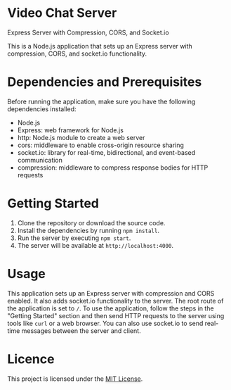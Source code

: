 <h1>Video Chat Server</h1>
<p>Express Server with Compression, CORS, and Socket.io</p>
<p>This is a Node.js application that sets up an Express server with compression, CORS, and socket.io functionality.</p>
<h1>Dependencies and Prerequisites</h1>
<p>Before running the application, make sure you have the following dependencies installed:</p>
<ul>
  <li>Node.js</li>
  <li>Express: web framework for Node.js</li>
  <li>http: Node.js module to create a web server</li>
  <li>cors: middleware to enable cross-origin resource sharing</li>
  <li>socket.io: library for real-time, bidirectional, and event-based communication</li>
  <li>compression: middleware to compress response bodies for HTTP requests</li>
</ul>
<h1>Getting Started</h1>
<ol>
  <li>Clone the repository or download the source code.</li>
  <li>Install the dependencies by running <code>npm install</code>.</li>
  <li>Run the server by executing <code>npm start</code>.</li>
  <li>The server will be available at <code>http://localhost:4000</code>.</li>
</ol>
<h1>Usage</h1>
<p>This application sets up an Express server with compression and CORS enabled. It also adds socket.io functionality to the server. The root route of the application is set to <code>/</code>. To use the application, follow the steps in the "Getting Started" section and then send HTTP requests to the server using tools like <code>curl</code> or a web browser. You can also use socket.io to send real-time messages between the server and client.</p>
<h1>Licence</h1>
<p>This project is licensed under the <a href="https://opensource.org/licenses/MIT" target="_new">MIT License</a>.</p>
